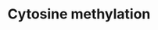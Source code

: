 ---
annotations:
- id: PW:0000004
  parent: regulatory pathway
  type: Pathway Ontology
  value: regulatory pathway
authors:
- Fehrhart
- Susan
- Mkutmon
- MaintBot
- Egonw
citedin:
- link: PMC9300967
  title: Shared Genetic Risk Factors Between Cancer and Cardiovascular Diseases (2022)
- link: PMC5123333
  title: Rett syndrome – biological pathways leading from MECP2 to disorder phenotypes
    (2016)
description: DNA, namely cytosine, methylation is the key event in epigentics. The
  degree of methylation influences gene expression and methylation disorders are known
  to be major causes of some diseases like Rett syndrome and some cancer types. Epigenetic
  effects also contribute to the development of Alzheimers' disease, developmental
  retardation by alcohol, Huntington's disease and ischemia-reperfusion injury. Methylation
  is not a static event but a highly dynamic and therefore highly regulated procedure.
  Cytosine is methylated by DNA methyltransferases (DNMTs) forming 5-methylcytosine
  (5mC). In a second step, 5mC is transformed to 5-hydroxymethylcytosine (5hmC) by
  ten-eleven-translocation enzymes (TET1-3). These enzymes are sensitive to regulation
  by a variety of metabolites (ethanol, a-ketoglutarate, 2-hydroxyglutarate), miRNA
  and MeCP2 (targeting directly TET1). Proteins binding methylated DNA like MeCP2
  or Mbd3 (as part of the NURD complex) also inhibit the conversion by blocking the
  target. MeCP2 also binds on 5hmC and block the transition to 5-formylcytosine (5fC)
  which is also catalyzed by the TET enzymes. The conversion back to cytosine is done
  by tymine DNA glycosylase (TGD) and base excision repair mechanism either directly
  or over another TET catalyzed step forming 5-carboxylcytosine (5caC).
last-edited: 2019-09-17
ndex: eba164d5-8b66-11eb-9e72-0ac135e8bacf
organisms:
- Homo sapiens
redirect_from:
- /index.php/Pathway:WP3585
- /instance/WP3585
- /instance/WP3585_rr123390
revision: r123390
schema-jsonld:
- '@context': https://schema.org/
  '@id': https://wikipathways.github.io/pathways/WP3585.html
  '@type': Dataset
  creator:
    '@type': Organization
    name: WikiPathways
  description: DNA, namely cytosine, methylation is the key event in epigentics. The
    degree of methylation influences gene expression and methylation disorders are
    known to be major causes of some diseases like Rett syndrome and some cancer types.
    Epigenetic effects also contribute to the development of Alzheimers' disease,
    developmental retardation by alcohol, Huntington's disease and ischemia-reperfusion
    injury. Methylation is not a static event but a highly dynamic and therefore highly
    regulated procedure. Cytosine is methylated by DNA methyltransferases (DNMTs)
    forming 5-methylcytosine (5mC). In a second step, 5mC is transformed to 5-hydroxymethylcytosine
    (5hmC) by ten-eleven-translocation enzymes (TET1-3). These enzymes are sensitive
    to regulation by a variety of metabolites (ethanol, a-ketoglutarate, 2-hydroxyglutarate),
    miRNA and MeCP2 (targeting directly TET1). Proteins binding methylated DNA like
    MeCP2 or Mbd3 (as part of the NURD complex) also inhibit the conversion by blocking
    the target. MeCP2 also binds on 5hmC and block the transition to 5-formylcytosine
    (5fC) which is also catalyzed by the TET enzymes. The conversion back to cytosine
    is done by tymine DNA glycosylase (TGD) and base excision repair mechanism either
    directly or over another TET catalyzed step forming 5-carboxylcytosine (5caC).
  keywords:
  - 2-hydroxyglutarate
  - 5-carboxylcytosine
  - 5-formylcytosine
  - 5-hydroxymethylcytosine
  - 5-methylcytosine
  - DNMT1
  - IDH1
  - IDH2
  - MBD3
  - MECP2
  - TDG
  - TET1
  - TET2
  - TET3
  - a-ketoglutarate
  - cytosine
  - ethanol
  - isocitrate
  license: CC0
  name: Cytosine methylation
seo: CreativeWork
title: Cytosine methylation
wpid: WP3585
---